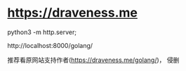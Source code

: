 # https://draveness.me

python3 -m http.server; 

http://localhost:8000/golang/

推荐看原网站支持作者(https://draveness.me/golang/)， 侵删